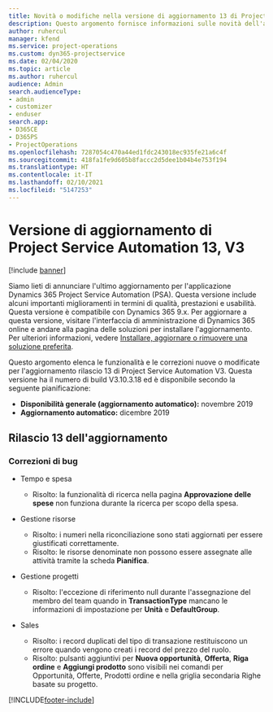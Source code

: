 ```yaml
---
title: Novità o modifiche nella versione di aggiornamento 13 di Project Service Automation V3
description: Questo argomento fornisce informazioni sulle novità dell'aggiornamento rilascio 13 di Project Service Automation V3.
author: ruhercul
manager: kfend
ms.service: project-operations
ms.custom: dyn365-projectservice
ms.date: 02/04/2020
ms.topic: article
ms.author: ruhercul
audience: Admin
search.audienceType:
- admin
- customizer
- enduser
search.app:
- D365CE
- D365PS
- ProjectOperations
ms.openlocfilehash: 7287054c470a44ed1fdc243018ec935fe21a6c4f
ms.sourcegitcommit: 418fa1fe9d605b8faccc2d5dee1b04b4e753f194
ms.translationtype: HT
ms.contentlocale: it-IT
ms.lasthandoff: 02/10/2021
ms.locfileid: "5147253"
---
```

# <a name="project-service-automation-update-release-13-v3"></a>Versione di aggiornamento di Project Service Automation 13, V3

[!include [banner](../includes/psa-now-project-operations.md)]

Siamo lieti di annunciare l'ultimo aggiornamento per l'applicazione Dynamics 365 Project Service Automation (PSA). Questa versione include alcuni importanti miglioramenti in termini di qualità, prestazioni e usabilità. Questa versione è compatibile con Dynamics 365 9.x. Per aggiornare a questa versione, visitare l'interfaccia di amministrazione di Dynamics 365 online e andare alla pagina delle soluzioni per installare l'aggiornamento. Per ulteriori informazioni, vedere [Installare, aggiornare o rimuovere una soluzione preferita](https://docs.microsoft.com/power-platform/admin/install-remove-preferred-solution).

Questo argomento elenca le funzionalità e le correzioni nuove o modificate per l'aggiornamento rilascio 13 di Project Service Automation V3. Questa versione ha il numero di build V3.10.3.18 ed è disponibile secondo la seguente pianificazione:

- **Disponibilità generale (aggiornamento automatico):** novembre 2019
- **Aggiornamento automatico:** dicembre 2019


## <a name="update-release-13"></a>Rilascio 13 dell'aggiornamento 

### <a name="bug-fixes"></a>Correzioni di bug

- Tempo e spesa

     - Risolto: la funzionalità di ricerca nella pagina **Approvazione delle spese** non funziona durante la ricerca per scopo della spesa.

- Gestione risorse

     - Risolto: i numeri nella riconciliazione sono stati aggiornati per essere giustificati correttamente.
     - Risolto: le risorse denominate non possono essere assegnate alle attività tramite la scheda **Pianifica**.

- Gestione progetti

     - Risolto: l'eccezione di riferimento null durante l'assegnazione del membro del team quando in **TransactionType** mancano le informazioni di impostazione per **Unità** e **DefaultGroup**.

- Sales

     - Risolto: i record duplicati del tipo di transazione restituiscono un errore quando vengono creati i record del prezzo del ruolo.
     - Risolto: pulsanti aggiuntivi per **Nuova opportunità**, **Offerta**, **Riga ordine** e **Aggiungi prodotto** sono visibili nei comandi per Opportunità, Offerte, Prodotti ordine e nella griglia secondaria Righe basate su progetto.




[!INCLUDE[footer-include](../includes/footer-banner.md)]